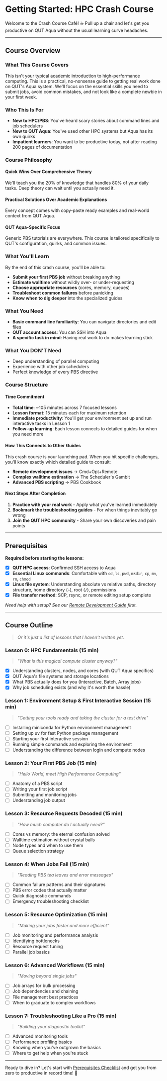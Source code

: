 # Getting Started: HPC Crash Course

Welcome to the Crash Course Café! ☕ Pull up a chair and let's get you productive on QUT Aqua without the usual learning curve headaches.

---

## Course Overview

### What This Course Covers

This isn't your typical academic introduction to high-performance computing. This is a practical, no-nonsense guide to getting real work done on QUT's Aqua system. We'll focus on the essential skills you need to submit jobs, avoid common mistakes, and not look like a complete newbie in your first week.

### Who This Is For

- **New to HPC/PBS**: You've heard scary stories about command lines and job schedulers
- **New to QUT Aqua**: You've used other HPC systems but Aqua has its own quirks
- **Impatient learners**: You want to be productive today, not after reading 200 pages of documentation

### Course Philosophy

#### Quick Wins Over Comprehensive Theory

We'll teach you the 20% of knowledge that handles 80% of your daily tasks. Deep theory can wait until you actually need it.

#### Practical Solutions Over Academic Explanations

Every concept comes with copy-paste ready examples and real-world context from QUT Aqua.

#### QUT Aqua-Specific Focus

Generic PBS tutorials are everywhere. This course is tailored specifically to QUT's configuration, quirks, and common issues.

### What You'll Learn

By the end of this crash course, you'll be able to:

- **Submit your first PBS job** without breaking anything
- **Estimate walltime** without wildly over- or under-requesting
- **Choose appropriate resources** (cores, memory, queues)
- **Troubleshoot common failures** before panicking
- **Know when to dig deeper** into the specialized guides

### What You Need

- **Basic command line familiarity**: You can navigate directories and edit files
- **QUT account access**: You can SSH into Aqua
- **A specific task in mind**: Having real work to do makes learning stick

### What You DON'T Need

- Deep understanding of parallel computing
- Experience with other job schedulers
- Perfect knowledge of every PBS directive

### Course Structure

#### Time Commitment

- **Total time**: ~105 minutes across 7 focused lessons
- **Lesson format**: 15 minutes each for maximum retention
- **Immediate productivity**: You'll get your environment set up and run interactive tasks in Lesson 1
- **Follow-up learning**: Each lesson connects to detailed guides for when you need more

#### How This Connects to Other Guides

This crash course is your launching pad. When you hit specific challenges, you'll know exactly which detailed guide to consult:

- **Remote development issues** → Cmd+Opt+Remote
- **Complex walltime estimation** → The Scheduler's Gambit
- **Advanced PBS scripting** → PBS Cookbook

#### Next Steps After Completion

1. **Practice with your real work** - Apply what you've learned immediately
2. **Bookmark the troubleshooting guides** - For when things inevitably go wrong
3. **Join the QUT HPC community** - Share your own discoveries and pain points

---

## Prerequisites

**Required before starting the lessons:**

- [x] **QUT HPC access**: Confirmed SSH access to Aqua
- [x] **Essential Linux commands**: Comfortable with `cd`, `ls`, `pwd`, `mkdir`, `cp`, `mv`, `rm`, `chmod`
- [x] **Linux file system**: Understanding absolute vs relative paths, directory structure, home directory (`~`), root (`/`), permissions
- [x] **File transfer method**: SCP, rsync, or remote editing setup complete

*Need help with setup? See our [Remote Development Guide](../remote-dev/) first.*

---

## Course Outline

> *Or it's just a list of lessons that I haven't written yet.*

### Lesson 0: HPC Fundamentals (15 min)

>*"What is this magical compute cluster anyway?"*

- [x] Understanding clusters, nodes, and cores (with QUT Aqua specifics)
- [x] QUT Aqua's file systems and storage locations
- [x] What PBS actually does for you (Interactive, Batch, Array jobs)
- [x] Why job scheduling exists (and why it's worth the hassle)

### Lesson 1: Environment Setup & First Interactive Session (15 min)

> *"Getting your tools ready and taking the cluster for a test drive"*

- [ ] Installing miniconda for Python environment management
- [ ] Setting up uv for fast Python package management
- [ ] Starting your first interactive session
- [ ] Running simple commands and exploring the environment
- [ ] Understanding the difference between login and compute nodes

### Lesson 2: Your First PBS Job (15 min)

> *"Hello World, meet High Performance Computing"*

- [ ] Anatomy of a PBS script
- [ ] Writing your first job script
- [ ] Submitting and monitoring jobs
- [ ] Understanding job output

### Lesson 3: Resource Requests Decoded (15 min)

> *"How much computer do I actually need?"*

- [ ] Cores vs memory: the eternal confusion solved
- [ ] Walltime estimation without crystal balls
- [ ] Node types and when to use them
- [ ] Queue selection strategy

### Lesson 4: When Jobs Fail (15 min)

> *"Reading PBS tea leaves and error messages"*

- [ ] Common failure patterns and their signatures
- [ ] PBS error codes that actually matter
- [ ] Quick diagnostic commands
- [ ] Emergency troubleshooting checklist

### Lesson 5: Resource Optimization (15 min)

> *"Making your jobs faster and more efficient"*

- [ ] Job monitoring and performance analysis
- [ ] Identifying bottlenecks
- [ ] Resource request tuning
- [ ] Parallel job basics

### Lesson 6: Advanced Workflows (15 min)

> *"Moving beyond single jobs"*

- [ ] Job arrays for bulk processing
- [ ] Job dependencies and chaining
- [ ] File management best practices
- [ ] When to graduate to complex workflows

### Lesson 7: Troubleshooting Like a Pro (15 min)

> *"Building your diagnostic toolkit"*

- [ ] Advanced monitoring tools
- [ ] Performance profiling basics
- [ ] Knowing when you've outgrown the basics
- [ ] Where to get help when you're stuck

---

Ready to dive in? Let's start with [Prerequisites Checklist](prerequisites.md) and get you from zero to productive in record time! 🚀
